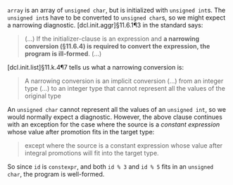 `array` is an array of `unsigned char`, but is initialized with `unsigned int`s. The `unsigned int`s have to be converted to `unsigned char`s, so we might expect a narrowing diagnostic. [dcl.init.aggr]§11.6.1¶3 in the standard says:

> (...) If the initializer-clause is an expression and **a narrowing conversion (§11.6.4) is required to convert the expression, the program is ill-formed**. (...)

[dcl.init.list]§11.k.4¶7 tells us what a narrowing conversion is:

>A narrowing conversion is an implicit conversion (...) from an integer type (...) to an integer type that cannot represent all the values of the original type

An `unsigned char` cannot represent all the values of an `unsigned int`, so we would normally expect a diagnostic. However, the above clause continues with an exception for the case where the source is a *constant expression* whose value after promotion fits in the target type:

> except where the source is a constant expression whose value after integral promotions will fit into the target type.

So since `id` is `constexpr`, and both `id % 3` and `id % 5` fits in an `unsigned char`, the program is well-formed.

